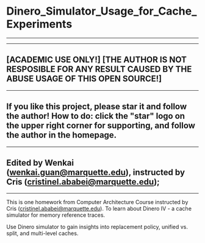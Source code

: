 # Dinero_Simulator_Usage_for_Cache_Experiments
--------------------------------------------------------------
--------------------------------------------------------------
[ACADEMIC USE ONLY!]
[THE AUTHOR IS NOT RESPOSIBLE FOR ANY RESULT CAUSED BY THE ABUSE USAGE OF THIS OPEN SOURCE!]
--------------------------------------------------------------
--------------------------------------------------------------
If you like this project, please star it and follow the author!
How to do: click the "star" logo on the upper right corner for supporting, and follow the author in the homepage.
--------------------------------------------------------------
--------------------------------------------------------------
Edited by Wenkai (wenkai.guan@marquette.edu), instructed by Cris (cristinel.ababei@marquette.edu);
--------------------------------------------------------------
--------------------------------------------------------------
This is one homework from Computer Architecture Course instructed by Cris (cristinel.ababei@marquette.edu). To learn about Dinero IV - a cache simulator for memory reference traces.

Use Dinero simulator to gain insights into replacement policy, unified vs. split, and multi-level caches.










